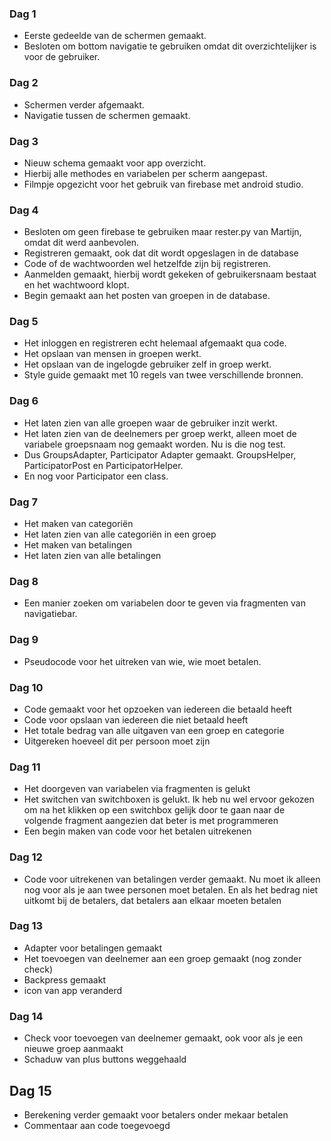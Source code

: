 ### Dag 1

- Eerste gedeelde van de schermen gemaakt.
- Besloten om bottom navigatie te gebruiken omdat dit overzichtelijker is voor de gebruiker.

### Dag 2

- Schermen verder afgemaakt.
- Navigatie tussen de schermen gemaakt.

### Dag 3

- Nieuw schema gemaakt voor app overzicht.
- Hierbij alle methodes en variabelen per scherm aangepast.
- Filmpje opgezicht voor het gebruik van firebase met android studio.

### Dag 4

- Besloten om geen firebase te gebruiken maar rester.py van Martijn, omdat dit werd aanbevolen.
- Registreren gemaakt, ook dat dit wordt opgeslagen in de database
- Code of de wachtwoorden wel hetzelfde zijn bij registreren.
- Aanmelden gemaakt, hierbij wordt gekeken of gebruikersnaam bestaat en het wachtwoord klopt.
- Begin gemaakt aan het posten van groepen in de database.

### Dag 5

- Het inloggen en registreren echt helemaal afgemaakt qua code.
- Het opslaan van mensen in groepen werkt.
- Het opslaan van de ingelogde gebruiker zelf in groep werkt.
- Style guide gemaakt met 10 regels van twee verschillende bronnen.

### Dag 6

- Het laten zien van alle groepen waar de gebruiker inzit werkt.
- Het laten zien van de deelnemers per groep werkt, alleen moet de variabele groepsnaam nog gemaakt worden. Nu is die nog test.
- Dus GroupsAdapter, Participator Adapter gemaakt. GroupsHelper, ParticipatorPost en ParticipatorHelper.
- En nog voor Participator een class.

### Dag 7

- Het maken van categoriën 
- Het laten zien van alle categoriën in een groep
- Het maken van betalingen
- Het laten zien van alle betalingen

### Dag 8

- Een manier zoeken om variabelen door te geven via fragmenten van navigatiebar.

### Dag 9

- Pseudocode voor het uitreken van wie, wie moet betalen.

### Dag 10

- Code gemaakt voor het opzoeken van iedereen die betaald heeft
- Code voor opslaan van iedereen die niet betaald heeft
- Het totale bedrag van alle uitgaven van een groep en categorie
- Uitgereken hoeveel dit per persoon moet zijn

### Dag 11

- Het doorgeven van variabelen via fragmenten is gelukt
- Het switchen van switchboxen is gelukt. Ik heb nu wel ervoor gekozen om na het klikken op een switchbox gelijk door te gaan naar de volgende fragment aangezien dat beter is met programmeren
- Een begin maken van code voor het betalen uitrekenen

### Dag 12

- Code voor uitrekenen van betalingen verder gemaakt. Nu moet ik alleen nog voor als je aan twee personen moet betalen. En als het bedrag niet uitkomt bij de betalers, dat betalers aan elkaar moeten betalen

### Dag 13

- Adapter voor betalingen gemaakt
- Het toevoegen van deelnemer aan een groep gemaakt (nog zonder check)
- Backpress gemaakt
- icon van app veranderd

### Dag 14

- Check voor toevoegen van deelnemer gemaakt, ook voor als je een nieuwe groep aanmaakt
- Schaduw van plus buttons weggehaald

## Dag 15

- Berekening verder gemaakt voor betalers onder mekaar betalen
- Commentaar aan code toegevoegd
